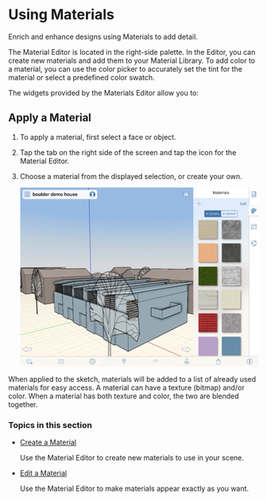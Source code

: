 # Using Materials

Enrich and enhance designs using Materials to add detail.

The Material Editor is located in the right-side palette. In the Editor, you can create new materials and add them to your Material Library. To add color to a material, you can use the color picker to accurately set the tint for the material or select a predefined color swatch.

The widgets provided by the Materials Editor allow you to:

## Apply a Material

1. To apply a material, first select a face or object.
2. Tap the tab on the right side of the screen and tap the icon for the Material Editor.
3. Choose a material from the displayed selection, or create your own.

   ![](../.gitbook/assets/guid-d0f6979d-2188-46b5-a1bf-3ce251cf918f-low.png)

When applied to the sketch, materials will be added to a list of already used materials for easy access. A material can have a texture \(bitmap\) and/or color. When a material has both texture and color, the two are blended together.

### Topics in this section

* [Create a Material](https://github.com/formit3d/autodesk-formit-360-ios-help/tree/d5b2b6decb71d74e64b7991eaa6f7358c2312bf7/Create%20a%20Material.md)

  Use the Material Editor to create new materials to use in your scene.

* [Edit a Material](https://github.com/formit3d/autodesk-formit-360-ios-help/tree/d5b2b6decb71d74e64b7991eaa6f7358c2312bf7/Edit%20a%20Material.md)

  Use the Material Editor to make materials appear exactly as you want.

